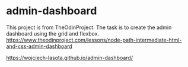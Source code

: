 # admin-dashboard
This project is from TheOdinProject. The task is to create the admin dashboard using the grid and flexbox. https://www.theodinproject.com/lessons/node-path-intermediate-html-and-css-admin-dashboard

https://wojciech-lasota.github.io/admin-dashboard/
